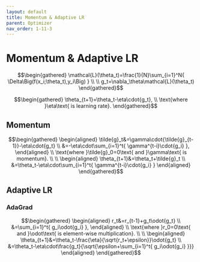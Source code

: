 ```yaml
---
layout: default
title: Momentum & Adaptive LR
parent: Optimizer
nav_order: 1-11-3
---
```


# Momentum & Adaptive LR

$$\begin{gathered}
\mathcal{L}(\theta_t)=\frac{1}{N}\sum_{i=1}^N{
    \Delta\Big(f(x_i;\theta_t),y_i\Big)
} \\
\\
g_t=\nabla_\theta\mathcal{L}(\theta_t)
\end{gathered}$$

$$\begin{gathered}
\theta_{t+1}=\theta_t-\eta\cdot{g_t}, \\ 
\text{where }\eta\text{ is learning rate}.
\end{gathered}$$

## Momentum

$$\begin{gathered}
\begin{aligned}
\tilde{g}_t&=\gamma\cdot{\tilde{g}_{t-1}}-\eta\cdot{g_t} \\
&=-\eta\cdot\sum_{i=1}^t{
    \gamma^{t-i}\cdot{g_i}
},
\end{aligned} \\
\text{where }\tilde{g}_0=0\text{ and }\gamma\text{ is momentum}. \\
\\
\begin{aligned}
\theta_{t+1}&=\theta_t+\tilde{g}_t \\
&=\theta_t-\eta\cdot\sum_{i=1}^t{
    \gamma^{t-i}\cdot{g_i}
}
\end{aligned}
\end{gathered}$$

## Adaptive LR

### AdaGrad

$$\begin{gathered}
\begin{aligned}
r_t&=r_{t-1}+g_t\odot{g_t} \\
&=\sum_{i=1}^t{
    g_i\odot{g_i}
},
\end{aligned} \\
\text{where }r_0=0\text{ and }\odot\text{ is element-wise multiplication}. \\
\\
\begin{aligned}
\theta_{t+1}&=\theta_t-\frac{\eta}{\sqrt{r_t+\epsilon}}\odot{g_t} \\
&=\theta_t-\eta\cdot\frac{g_t}{\sqrt{\epsilon+\sum_{i=1}^t{
    g_i\odot{g_i}
}}}
\end{aligned}
\end{gathered}$$
